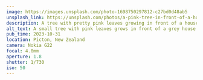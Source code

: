 ```yaml
---
image: https://images.unsplash.com/photo-1698750297812-c27bd0d48ab5
unsplash_link: https://unsplash.com/photos/a-pink-tree-in-front-of-a-house-_SwvK3GEX4U
description: A tree with pretty pink leaves growing in front of a house against a clear blue sky.
alt_text: A small tree with pink leaves grows in front of a grey house. The sky behind it is clear and blue.
pub_time: 2023-10-31
location: Picton, New Zealand
camera: Nokia G22
focal: 4.0mm
aperture: 1.8
shutter: 1/730
iso: 50
---
```

